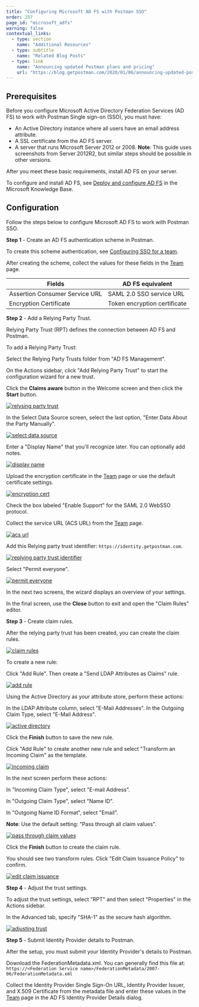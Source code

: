 ```yaml
---
title: "Configuring Microsoft AD FS with Postman SSO"
order: 257
page_id: "microsoft_adfs"
warning: false
contextual_links:
  - type: section
    name: "Additional Resources"
  - type: subtitle
    name: "Related Blog Posts"
  - type: link
    name: "Announcing updated Postman plans and pricing"
    url: "https://blog.getpostman.com/2020/01/06/announcing-updated-postman-plans-and-pricing/"
---
```



## Prerequisites

Before you configure Microsoft Active Directory Federation Services (AD FS) to work with Postman Single sign-on (SSO), you must have:

* An Active Directory instance where all users have an email address attribute.
* A SSL certificate from the AD FS server.
* A server that runs Microsoft Server 2012 or 2008. **Note**: This guide uses screenshots from Server 2012R2,
but similar steps should be possible in other versions.

After you meet these basic requirements, install AD FS on your server.

To configure and install AD FS, see [Deploy and configure AD FS](https://msdn.microsoft.com/en-us/library/gg188612.aspx) in the Microsoft Knowledge Base.

## Configuration

Follow the steps below to configure Microsoft AD FS to work with Postman SSO.

**Step 1** - Create an AD FS authentication scheme in Postman.

To create this scheme authentication, see [Configuring SSO for a team](/docs/admin/sso/admin-sso/).

After creating the scheme, collect the values for these fields in the [Team](https://app.getpostman.com/dashboard/teams) page.

| Fields   | AD FS equivalent |
| ------------- | ------------- |
| Assertion Consumer Service URL  |  SAML 2.0 SSO service URL  |
| Encryption Certificate   | Token encryption certificate  |

**Step 2** - Add a Relying Party Trust.

Relying Party Trust (RPT) defines the connection between AD FS and Postman.

To add a Relying Party Trust:

  Select the Relying Party Trusts folder from "AD FS Management".

  On the Actions sidebar, click "Add Relying Party Trust" to start the configuration wizard for a new trust.

  Click the **Claims aware** button in the Welcome screen and then click the **Start** button.

[![relysing party trust](https://assets.postman.com/postman-docs/ENT-Relying-Party-Trust.png)](https://assets.postman.com/postman-docs/ENT-Relying-Party-Trust.png)

   In the Select Data Source screen, select the last option, "Enter Data About the Party Manually".

[![select data source](https://assets.postman.com/postman-docs/ENT-Enter-Data-About-Party-Manually.jpeg)](https://assets.postman.com/postman-docs/ENT-Enter-Data-About-Party-Manually.jpeg)

   Enter a "Display Name" that you'll recognize later. You can optionally add notes.

[![display name](https://assets.postman.com/postman-docs/ENT-display-name.jpeg)](https://assets.postman.com/postman-docs/ENT-display-name.jpeg)

   Upload the encryption certificate in the [Team](https://app.getpostman.com/dashboard/teams) page or use the default certificate settings.

[![encryption cert](https://assets.postman.com/postman-docs/ENT-configure-cert.jpeg)](https://assets.postman.com/postman-docs/ENT-configure-cert.jpeg)

   Check the box labeled "Enable Support" for the SAML 2.0 WebSSO protocol.

   Collect the service URL (ACS URL) from the [Team](https://app.getpostman.com/dashboard/teams) page.

[![acs url](https://assets.postman.com/postman-docs/ENT-ACS-URL.jpeg)](https://assets.postman.com/postman-docs/ENT-ACS-URL.jpeg)

   Add this Relying party trust identifier: `https://identity.getpostman.com`.

[![replying party trust identifier](https://assets.postman.com/postman-docs/ENT-Relying-party-trust-identifier.jpeg)](https://assets.postman.com/postman-docs/ENT-Relying-party-trust-identifier.jpeg)

   Select "Permit everyone".

[![permit everyone](https://assets.postman.com/postman-docs/ENT-Permit-everyone.jpeg)](https://assets.postman.com/postman-docs/ENT-Permit-everyone.jpeg)

In the next two screens, the wizard displays an overview of your settings.

In the final screen, use the **Close** button to exit and open the "Claim Rules" editor.

**Step 3** - Create claim rules.

After the relying party trust has been created, you can create the claim rules.

[![claim rules](https://assets.postman.com/postman-docs/ENT-claim-rules.jpeg)](https://assets.postman.com/postman-docs/ENT-claim-rules.jpeg)

To create a new rule:

Click "Add Rule". Then create a "Send LDAP Attributes as Claims" rule.

[![add rule](https://assets.postman.com/postman-docs/ENT-Add-Rule.jpeg)](https://assets.postman.com/postman-docs/ENT-Add-Rule.jpeg)

Using the Active Directory as your attribute store, perform these actions:

   In the LDAP Attribute column, select "E-Mail Addresses".
   In the Outgoing Claim Type, select "E-Mail Address".

[![active directory](https://assets.postman.com/postman-docs/ENT-Active-Directory.jpeg)](https://assets.postman.com/postman-docs/ENT-Active-Directory.jpeg)

   Click the **Finish** button to save the new rule.

   Click "Add Rule" to create another new rule and select "Transform an Incoming Claim" as the template.

[![incoming claim](https://assets.postman.com/postman-docs/ENT-Transform-Incoming-Claim.jpeg)](https://assets.postman.com/postman-docs/ENT-Transform-Incoming-Claim.jpeg)

In the next screen perform these actions:

   In "Incoming Claim Type", select "E-mail Address".

   In "Outgoing Claim Type", select "Name ID".

   In "Outgoing Name ID Format", select "Email".

  **Note**: Use the default setting: "Pass through all claim values".

[![pass through claim values](https://assets.postman.com/postman-docs/ENT-Pass-through-all-claim-values.jpeg)](https://assets.postman.com/postman-docs/ENT-Pass-through-all-claim-values.jpeg)

   Click the **Finish** button to create the claim rule.

You should see two transform rules. Click "Edit Claim Issuance Policy" to confirm.

[![edit claim issuance](https://assets.postman.com/postman-docs/ENT-Edit-Claim-Issuance-Policy.jpeg)](https://assets.postman.com/postman-docs/ENT-Edit-Claim-Issuance-Policy.jpeg)

**Step 4** - Adjust the trust settings.

To adjust the trust settings, select "RPT" and then select "Properties" in the Actions sidebar.

In the Advanced tab, specify "SHA-1" as the secure hash algorithm.

[![adjusting trust](https://assets.postman.com/postman-docs/ENT-Adjusting-trust-settings.jpeg)](https://assets.postman.com/postman-docs/ENT-Adjusting-trust-settings.jpeg)

**Step 5** - Submit Identity Provider details to Postman.

After the setup, you must submit your Identity Provider's details to Postman.

Download the FederationMetadata.xml. You can generally find this file at: `https://<Federation Service name>/FederationMetadata/2007-06/FederationMetadata.xml`

Collect the Identity Provider Single Sign-On URL, Identity Provider Issuer, and X.509 Certificate from the metadata file and enter these values in the [Team](https://app.getpostman.com/dashboard/teams) page in the AD FS Identity Provider Details dialog.

